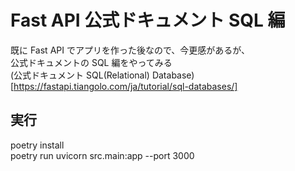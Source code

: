 # Fast API 公式ドキュメント SQL 編

既に Fast API でアプリを作った後なので、今更感があるが、  
公式ドキュメントの SQL 編をやってみる  
(公式ドキュメント SQL(Relational) Database)[https://fastapi.tiangolo.com/ja/tutorial/sql-databases/]

## 実行

poetry install  
poetry run uvicorn src.main:app --port 3000
